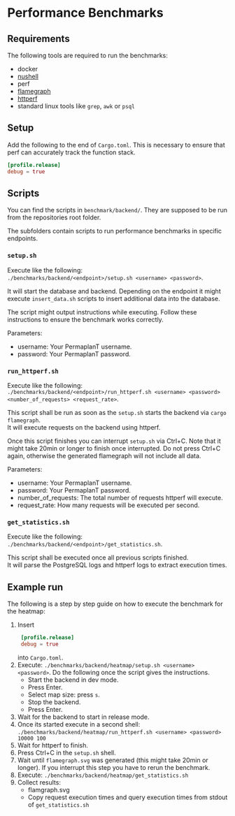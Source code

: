 # Performance Benchmarks

## Requirements

The following tools are required to run the benchmarks:

- docker
- [nushell](https://github.com/nushell/nushell)
- perf
- [flamegraph](https://github.com/flamegraph-rs/flamegraph)
- [httperf](https://github.com/httperf/httperf)
- standard linux tools like `grep`, `awk` or `psql`

## Setup

Add the following to the end of `Cargo.toml`.
This is necessary to ensure that perf can accurately track the function stack.

```toml
[profile.release]
debug = true
```

## Scripts

You can find the scripts in `benchmark/backend/`.
They are supposed to be run from the repositories root folder.

The subfolders contain scripts to run performance benchmarks in specific endpoints.

### `setup.sh`

Execute like the following:  
`./benchmarks/backend/<endpoint>/setup.sh <username> <password>`.

It will start the database and backend.
Depending on the endpoint it might execute `insert_data.sh` scripts to insert additional data into the database.

The script might output instructions while executing.
Follow these instructions to ensure the benchmark works correctly.

Parameters:

- username: Your PermaplanT username.
- password: Your PermaplanT password.

### `run_httperf.sh`

Execute like the following:  
`./benchmarks/backend/<endpoint>/run_httperf.sh <username> <password> <number_of_requests> <request_rate>`.

This script shall be run as soon as the `setup.sh` starts the backend via `cargo flamegraph`.  
It will execute requests on the backend using httperf.

Once this script finishes you can interrupt `setup.sh` via Ctrl+C.
Note that it might take 20min or longer to finish once interrupted.
Do not press Ctrl+C again, otherwise the generated flamegraph will not include all data.

Parameters:

- username: Your PermaplanT username.
- password: Your PermaplanT password.
- number_of_requests: The total number of requests httperf will execute.
- request_rate: How many requests will be executed per second.

### `get_statistics.sh`

Execute like the following:  
`./benchmarks/backend/<endpoint>/get_statistics.sh`.

This script shall be executed once all previous scripts finished.  
It will parse the PostgreSQL logs and httperf logs to extract execution times.

## Example run

The following is a step by step guide on how to execute the benchmark for the heatmap:

1. Insert
   ```toml
    [profile.release]
    debug = true
   ```
   into `Cargo.toml`.
2. Execute: `./benchmarks/backend/heatmap/setup.sh <username> <password>`. Do the following once the script gives the instructions.
   - Start the backend in dev mode.
   - Press Enter.
   - Select map size: press `s`.
   - Stop the backend.
   - Press Enter.
3. Wait for the backend to start in release mode.
4. Once its started execute in a second shell: `./benchmarks/backend/heatmap/run_httperf.sh <username> <password> 10000 100`
5. Wait for httperf to finish.
6. Press Ctrl+C in the `setup.sh` shell.
7. Wait until `flamegraph.svg` was generated (this might take 20min or longer). If you interrupt this step you have to rerun the benchmark.
8. Execute: `./benchmarks/backend/heatmap/get_statistics.sh`
9. Collect results:
   - flamgraph.svg
   - Copy request execution times and query execution times from stdout of `get_statistics.sh`
